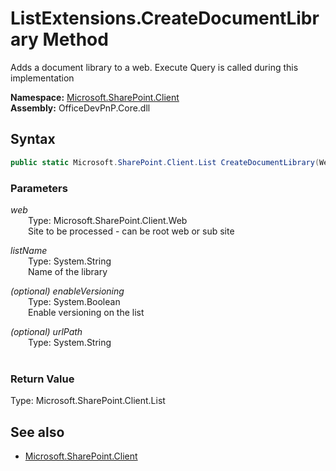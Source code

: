 # ListExtensions.CreateDocumentLibrary Method  
Adds a document library to a web. Execute Query is called during this implementation  

**Namespace:** [Microsoft.SharePoint.Client](Microsoft.SharePoint.Client.md)  
**Assembly:** OfficeDevPnP.Core.dll  
## Syntax
```C#
public static Microsoft.SharePoint.Client.List CreateDocumentLibrary(Web web, String listName, Boolean enableVersioning, String urlPath)
```
### Parameters
*web*  
&emsp;&emsp;Type: Microsoft.SharePoint.Client.Web  
&emsp;&emsp;Site to be processed - can be root web or sub site  
  
*listName*  
&emsp;&emsp;Type: System.String  
&emsp;&emsp;Name of the library  
  
*(optional) enableVersioning*  
&emsp;&emsp;Type: System.Boolean  
&emsp;&emsp;Enable versioning on the list  
  
*(optional) urlPath*  
&emsp;&emsp;Type: System.String  
&emsp;&emsp;  
  
### Return Value
Type: Microsoft.SharePoint.Client.List  

## See also
- [Microsoft.SharePoint.Client](Microsoft.SharePoint.Client.md)
